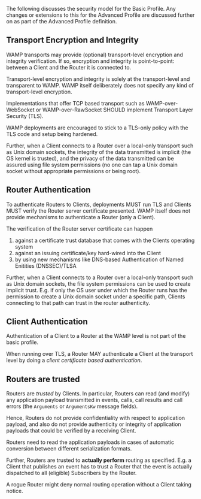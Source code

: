 The following discusses the security model for the Basic Profile. Any changes or extensions to this for the Advanced Profile are discussed further on as part of the Advanced Profile definition.

## Transport Encryption and Integrity

WAMP transports may provide (optional) transport-level encryption and integrity verification. If so, encryption and integrity is point-to-point: between a Client and the Router it is connected to.

Transport-level encryption and integrity is solely at the transport-level and transparent to WAMP. WAMP itself deliberately does not specify any kind of transport-level encryption.

Implementations that offer TCP based transport such as WAMP-over-WebSocket or WAMP-over-RawSocket SHOULD implement Transport Layer Security (TLS).

WAMP deployments are encouraged to stick to a TLS-only policy with the TLS code and setup being hardened.

Further, when a Client connects to a Router over a local-only transport such as Unix domain sockets, the integrity of the data transmitted is implicit (the OS kernel is trusted), and the privacy of the data transmitted can be assured using file system permissions (no one can tap a Unix domain socket without appropriate permissions or being root).

## Router Authentication

To authenticate Routers to Clients, deployments MUST run TLS and Clients MUST verify the Router server certificate presented. WAMP itself does not provide mechanisms to authenticate a Router (only a Client).

The verification of the Router server certificate can happen

1. against a certificate trust database that comes with the Clients operating system
2. against an issuing certificate/key hard-wired into the Client
3. by using new mechanisms like DNS-based Authentication of Named Enitities (DNSSEC)/TLSA

Further, when a Client connects to a Router over a local-only transport such as Unix domain sockets, the file system permissions can be used to create implicit trust. E.g. if only the OS user under which the Router runs has the permission to create a Unix domain socket under a specific path, Clients connecting to that path can trust in the router authenticity.

## Client Authentication

Authentication of a Client to a Router at the WAMP level is not part of the basic profile.

When running over TLS, a Router MAY authenticate a Client at the transport level by doing a *client certificate based authentication*.

## Routers are trusted

Routers are *trusted* by Clients. In particular, Routers can read (and modify) any application payload transmitted in events, calls, call results and call errors (the `Arguments` or `ArgumentsKw` message fields).

Hence, Routers do not provide confidentiality with respect to application payload, and also do not provide authenticity or integrity of application payloads that could be verified by a receiving Client.

Routers need to read the application payloads in cases of automatic conversion between different serialization formats.

Further, Routers are trusted to **actually perform** routing as specified. E.g. a Client that publishes an event has to trust a Router that the event is actually dispatched to all (eligible) Subscribers by the Router.

A rogue Router might deny normal routing operation without a Client taking notice.
